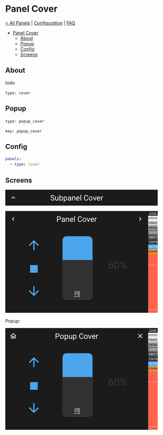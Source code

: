 # Panel Cover

[< All Panels](README.md) | [Configuration](../Config.md) | [FAQ](../FAQ.md)

- [Panel Cover](#panel-cover)
  - [About](#about)
  - [Popup](#popup)
  - [Config](#config)
  - [Screens](#screens)

## About

todo

`type: cover`

## Popup

`type: popup_cover`

`key: popup_cover`

## Config

```yaml
panels:
  - type: cover
```

## Screens

![Subpanel Cover](../assets/subpanel_cover.png)

![Panel Cover](../assets/panel_cover.png)

Popup:

![Popup Cover](../assets/popup_cover.png)
